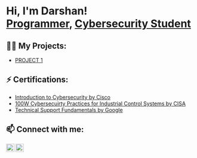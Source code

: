 <h1>Hi, I'm Darshan! <br/><a href="https://github.com/stanislausdarshan">Programmer</a>, <a href="https://www.linkedin.com/in/darshanstanislaus/">Cybersecurity Student</a>

<h2>👨‍💻 My Projects:</h2>

  - [PROJECT 1](URL)

<h2>⚡ Certifications:</h2>
  
- [Introduction to Cybersecurity by Cisco](https://www.credly.com/badges/a8e754e3-9dcd-4b91-936c-b57b98276666?source=linked_in_profile)
- [100W Cybersecuirty Practices for Industrial Control Systems by CISA](https://drive.google.com/file/d/19Zis6F_3uvHiPFfROyNd4OFoXElnQyZm/view)
- [Technical Support Fundamentals by Google](https://www.coursera.org/account/accomplishments/verify/W85UE94XEQAK)

<h2>📫 Connect with me:</h2>

[<img align="left" alt="JoshMadakor | Twitter" width="22px" src="https://cdn.jsdelivr.net/npm/simple-icons@v3/icons/twitter.svg" />][twitter]
[<img align="left" alt="JoshMadakor | LinkedIn" width="22px" src="https://cdn.jsdelivr.net/npm/simple-icons@v3/icons/linkedin.svg" />][linkedin]

[twitter]: https://twitter.com/stanisdarshan
[linkedin]: https://linkedin.com/in/darshanstanislaus
<!--
**joshmadakor1/joshmadakor1** is a ✨ _special_ ✨ repository because its `README.md` (this file) appears on your GitHub profile.

Here are some ideas to get you started:

- 🔭 I’m currently working on ...
- 🌱 I’m currently learning ...
- 👯 I’m looking to collaborate on ...
- 🤔 I’m looking for help with ...
- 💬 Ask me about ...
- 📫 How to reach me: ...
- 😄 Pronouns: ...
- ⚡ Fun fact: ...
-->
